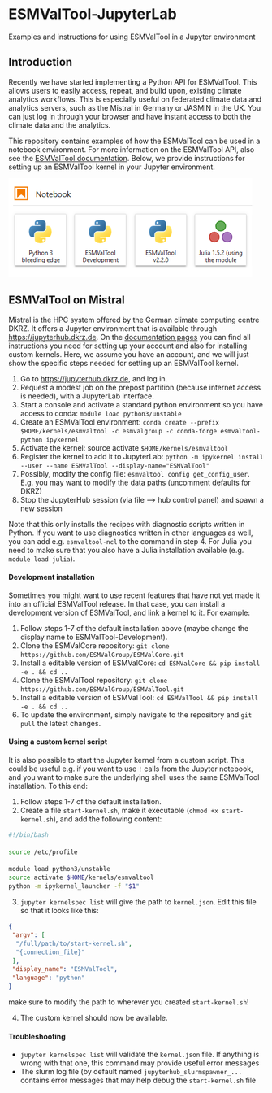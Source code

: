 # ESMValTool-JupyterLab

Examples and instructions for using ESMValTool in a Jupyter environment

## Introduction

Recently we have started implementing a Python API for ESMValTool. This allows users to easily access, repeat, and build upon, existing climate analytics workflows. This is especially useful on federated climate data and analytics servers, such as the Mistral in Germany or JASMIN in the UK. You can just log in through your browser and have instant access to both the climate data and the analytics.

This repository contains examples of how the ESMValTool can be used in a notebook environment. For more information on the ESMValTool API, also see the [ESMValTool documentation](https://docs.esmvaltool.org/projects/esmvalcore/en/latest/api/esmvalcore.api.html). Below, we provide instructions for setting up an ESMValTool kernel in your Jupyter environment. 

![screenshot of ESMValTool kernels in JupyterLab environment](esmvaltool_kernels.png)

## ESMValTool on Mistral

Mistral is the HPC system offered by the German climate computing centre DKRZ. It offers a Jupyter environment that is available through https://jupyterhub.dkrz.de. On the [documentation pages](https://jupyterhub.gitlab-pages.dkrz.de/jupyterhub-docs/index.html) you can find all instructions you need for setting up your account and also for installing custom kernels. Here, we assume you have an account, and we will just show the specific steps needed for setting up an ESMValTool kernel.

1. Go to https://jupyterhub.dkrz.de, and log in.
2. Request a modest job on the prepost partition (because internet access is needed), with a JupyterLab interface.
3. Start a console and activate a standard python environment so you have access to conda: `module load python3/unstable`
4. Create an ESMValTool environment: `conda create --prefix $HOME/kernels/esmvaltool -c esmvalgroup -c conda-forge esmvaltool-python ipykernel`
5. Activate the kernel: source activate `$HOME/kernels/esmvaltool`
6. Register the kernel to add it to JupyterLab: `python -m ipykernel install --user --name ESMValTool --display-name="ESMValTool"`
7. Possibly, modify the config file: `esmvaltool config get_config_user`. E.g. you may want to modify the data paths (uncomment defaults for DKRZ)
8. Stop the JupyterHub session (via file --> hub control panel) and spawn a new session

Note that this only installs the recipes with diagnostic scripts written in Python. If you want to use diagnostics written in other languages as well, you can add e.g. `esmvaltool-ncl` to the command in step 4. For Julia you need to make sure that you also have a Julia installation available (e.g. `module load julia`).

#### Development installation

Sometimes you might want to use recent features that have not yet made it into an official ESMValTool release. In that case, you can install a development version of ESMValTool, and link a kernel to it. For example:

1. Follow steps 1-7 of the default installation above (maybe change the display name to ESMValTool-Development).
2. Clone the ESMValCore repository: `git clone https://github.com/ESMValGroup/ESMValCore.git`
3. Install a editable version of ESMValCore: `cd ESMValCore && pip install -e . && cd ..`
4. Clone the ESMValTool repository: `git clone https://github.com/ESMValGroup/ESMValTool.git`
5. Install a editable version of ESMValTool: `cd ESMValTool && pip install -e . && cd ..`
6. To update the environment, simply navigate to the repository and `git pull` the latest changes.

#### Using a custom kernel script

It is also possible to start the Jupyter kernel from a custom script. This could be useful e.g. if you want to use `!` calls from the Jupyter notebook, and you want to make sure the underlying shell uses the same ESMValTool installation. To this end:

1. Follow steps 1-7 of the default installation. 
2. Create a file `start-kernel.sh`, make it executable (`chmod +x start-kernel.sh`), and add the following content:

```sh
#!/bin/bash

source /etc/profile

module load python3/unstable
source activate $HOME/kernels/esmvaltool
python -m ipykernel_launcher -f "$1"
```

3. `jupyter kernelspec list` will give the path to `kernel.json`. Edit this file so that it looks like this:

```json
{
 "argv": [
  "/full/path/to/start-kernel.sh",
  "{connection_file}"
 ],
 "display_name": "ESMValTool",
 "language": "python"
}
```
make sure to modify the path to wherever you created `start-kernel.sh`!

4. The custom kernel should now be available.

#### Troubleshooting

- `jupyter kernelspec list` will validate the `kernel.json` file. If anything is wrong with that one, this command may provide useful error messages
- The slurm log file (by default named `jupyterhub_slurmspawner_...` contains error messages that may help debug the `start-kernel.sh` file

